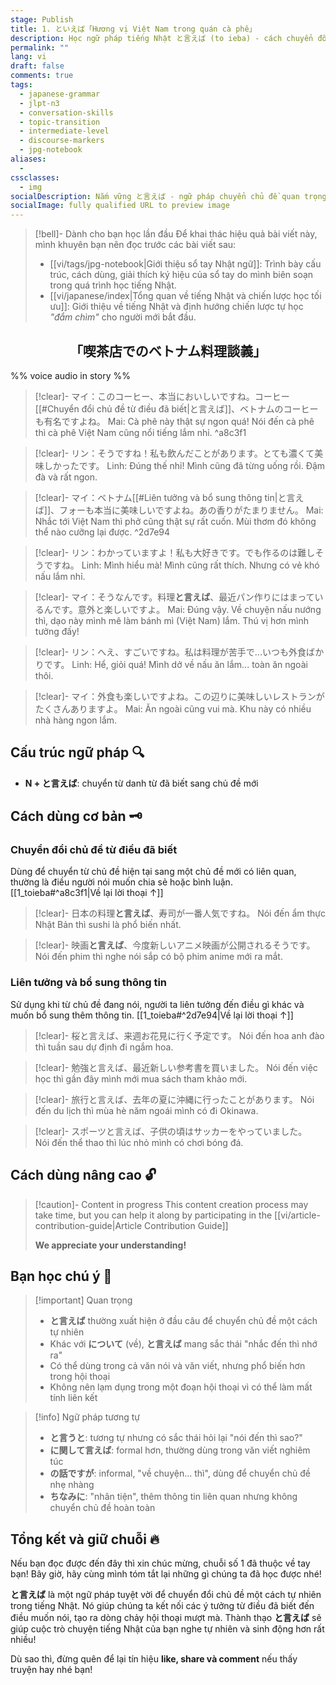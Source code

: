 ```yaml
---
stage: Publish
title: 1. といえば「Hương vị Việt Nam trong quán cà phê」
description: Học ngữ pháp tiếng Nhật と言えば (to ieba) - cách chuyển đổi chủ đề tự nhiên trong hội thoại. Bao gồm cấu trúc, cách dùng chi tiết và ví dụ thực tế cho JLPT N3.
permalink: ""
lang: vi
draft: false
comments: true
tags:
  - japanese-grammar
  - jlpt-n3
  - conversation-skills
  - topic-transition
  - intermediate-level
  - discourse-markers
  - jpg-notebook
aliases:
  - 
cssclasses:
  - img
socialDescription: Nắm vững と言えば - ngữ pháp chuyển chủ đề quan trọng giúp hội thoại tiếng Nhật tự nhiên hơn.
socialImage: fully qualified URL to preview image
---
```


> [!bell]- Dành cho bạn học lần đầu
> Để khai thác hiệu quả bài viết này, mình khuyên bạn nên đọc trước các bài viết sau:
> - [[vi/tags/jpg-notebook|Giới thiệu sổ tay Nhật ngữ]]: Trình bày cấu trúc, cách dùng, giải thích ký hiệu của sổ tay do mình biên soạn trong quá trình học tiếng Nhật.   
> - [[vi/japanese/index|Tổng quan về tiếng Nhật và chiến lược học tối ưu]]: Giới thiệu về tiếng Nhật và định hướng chiến lược tự học *"đắm chìm"* cho người mới bắt đầu.

<h2 style="text-align:center">「喫茶店でのベトナム料理談義」</h2>

%% voice audio in story %%

> [!clear]- マイ：このコーヒー、本当においしいですね。コーヒー[[#Chuyển đổi chủ đề từ điều đã biết|と言えば]]、ベトナムのコーヒーも有名ですよね。
> Mai: Cà phê này thật sự ngon quá! Nói đến cà phê thì cà phê Việt Nam cũng nổi tiếng lắm nhỉ.
^a8c3f1

> [!clear]- リン：そうですね！私も飲んだことがあります。とても濃くて美味しかったです。
> Linh: Đúng thế nhỉ! Mình cũng đã từng uống rồi. Đậm đà và rất ngon.

> [!clear]- マイ：ベトナム[[#Liên tưởng và bổ sung thông tin|と言えば]]、フォーも本当に美味しいですよね。あの香りがたまりません。
> Mai: Nhắc tới Việt Nam thì phở cũng thật sự rất cuốn. Mùi thơm đó không thể nào cưỡng lại được.
^2d7e94

> [!clear]- リン：わかっていますよ！私も大好きです。でも作るのは難しそうですね。
> Linh: Mình hiểu mà! Mình cũng rất thích. Nhưng có vẻ khó nấu lắm nhỉ.

> [!clear]- マイ：そうなんです。料理**と言えば**、最近パン作りにはまっているんです。意外と楽しいですよ。
> Mai: Đúng vậy. Về chuyện nấu nướng thì, dạo này mình mê làm bánh mì (Việt Nam) lắm. Thú vị hơn mình tưởng đấy!

> [!clear]- リン：へえ、すごいですね。私は料理が苦手で...いつも外食ばかりです。
> Linh: Hể, giỏi quá! Mình dở về nấu ăn lắm... toàn ăn ngoài thôi.

> [!clear]- マイ：外食も楽しいですよね。この辺りに美味しいレストランがたくさんありますよ。
> Mai: Ăn ngoài cũng vui mà. Khu này có nhiều nhà hàng ngon lắm.

## Cấu trúc ngữ pháp 🔍
- **N + と言えば**: chuyển từ danh từ đã biết sang chủ đề mới

## Cách dùng cơ bản 🗝️

### Chuyển đổi chủ đề từ điều đã biết
Dùng để chuyển từ chủ đề hiện tại sang một chủ đề mới có liên quan, thường là điều người nói muốn chia sẻ hoặc bình luận. [[1_toieba#^a8c3f1|Về lại lời thoại ↑]]

> [!clear]- 日本の料理**と言えば**、寿司が一番人気ですね。
> Nói đến ẩm thực Nhật Bản thì sushi là phổ biến nhất.

> [!clear]- 映画**と言えば**、今度新しいアニメ映画が公開されるそうです。
> Nói đến phim thì nghe nói sắp có bộ phim anime mới ra mắt.

### Liên tưởng và bổ sung thông tin
Sử dụng khi từ chủ đề đang nói, người ta liên tưởng đến điều gì khác và muốn bổ sung thêm thông tin. [[1_toieba#^2d7e94|Về lại lời thoại ↑]]

> [!clear]- 桜と言えば、来週お花見に行く予定です。
> Nói đến hoa anh đào thì tuần sau dự định đi ngắm hoa.

> [!clear]- 勉強と言えば、最近新しい参考書を買いました。
> Nói đến việc học thì gần đây mình mới mua sách tham khảo mới.

> [!clear]- 旅行と言えば、去年の夏に沖縄に行ったことがあります。
> Nói đến du lịch thì mùa hè năm ngoái mình có đi Okinawa.

> [!clear]- スポーツと言えば、子供の頃はサッカーをやっていました。  
> Nói đến thể thao thì lúc nhỏ mình có chơi bóng đá.

## Cách dùng nâng cao 🔓

> [!caution]- Content in progress
> This content creation process may take time, but you can help it along by participating in the [[vi/article-contribution-guide|Article Contribution Guide]]
>
> **We appreciate your understanding!**

## Bạn học chú ý 👀

> [!important] Quan trọng
> - **と言えば** thường xuất hiện ở đầu câu để chuyển chủ đề một cách tự nhiên
> - Khác với **について** (về), **と言えば** mang sắc thái "nhắc đến thì nhớ ra"
> - Có thể dùng trong cả văn nói và văn viết, nhưng phổ biến hơn trong hội thoại
> - Không nên lạm dụng trong một đoạn hội thoại vì có thể làm mất tính liên kết

> [!info] Ngữ pháp tương tự
> - **と言うと**: tương tự nhưng có sắc thái hỏi lại "nói đến thì sao?"
> - **に関して言えば**: formal hơn, thường dùng trong văn viết nghiêm túc
> - **の話ですが**: informal, "về chuyện... thì", dùng để chuyển chủ đề nhẹ nhàng
> - **ちなみに**: "nhân tiện", thêm thông tin liên quan nhưng không chuyển chủ đề hoàn toàn

## Tổng kết và giữ chuỗi 🔥
Nếu bạn đọc được đến đây thì xin chúc mừng, chuỗi số 1 đã thuộc về tay bạn! Bây giờ, hãy cùng mình tóm tắt lại những gì chúng ta đã học được nhé!

**と言えば** là một ngữ pháp tuyệt vời để chuyển đổi chủ đề một cách tự nhiên trong tiếng Nhật. Nó giúp chúng ta kết nối các ý tưởng từ điều đã biết đến điều muốn nói, tạo ra dòng chảy hội thoại mượt mà. Thành thạo **と言えば** sẽ giúp cuộc trò chuyện tiếng Nhật của bạn nghe tự nhiên và sinh động hơn rất nhiều!

Dù sao thì, đừng quên để lại tín hiệu **like, share và comment** nếu thấy truyện hay nhé bạn!
